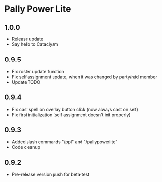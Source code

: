 # Pally Power Lite

## 1.0.0

- Release update
- Say hello to Cataclysm

## 0.9.5

- Fix roster update function
- Fix self assignment update, when it was changed by party/raid member
- Update TODO

## 0.9.4

- Fix cast spell on overlay button click (now always cast on self)
- Fix first initialization (self assignment doesn't init properly)

## 0.9.3

- Added slash commands "/ppl" and "/pallypowerlite"
- Code cleanup

## 0.9.2

- Pre-release version push for beta-test